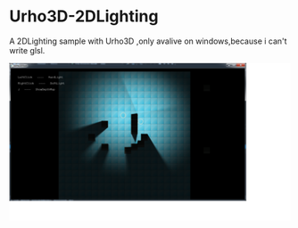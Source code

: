# Urho3D-2DLighting

A 2DLighting sample with Urho3D ,only avalive on windows,because i can't write glsl.

![ZIP](https://raw.githubusercontent.com/spwork/Urho3D-2DLighting/master/%E6%97%A0%E6%A0%87%E9%A2%982png.png)
